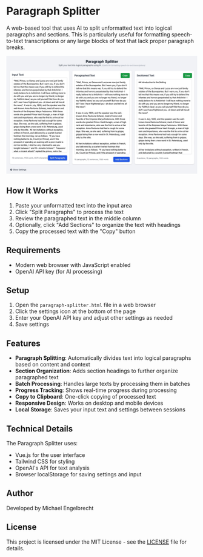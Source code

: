 # Paragraph Splitter

A web-based tool that uses AI to split unformatted text into logical paragraphs and sections. This is particularly useful for formatting speech-to-text transcriptions or any large blocks of text that lack proper paragraph breaks.

![Paragraph Splitter Screenshot](screenshot.png)

## How It Works

1. Paste your unformatted text into the input area
2. Click "Split Paragraphs" to process the text
3. Review the paragraphed text in the middle column
4. Optionally, click "Add Sections" to organize the text with headings
5. Copy the processed text with the "Copy" button

## Requirements

- Modern web browser with JavaScript enabled
- OpenAI API key (for AI processing)

## Setup

1. Open the `paragraph-splitter.html` file in a web browser
2. Click the settings icon at the bottom of the page
3. Enter your OpenAI API key and adjust other settings as needed
4. Save settings

## Features

- **Paragraph Splitting**: Automatically divides text into logical paragraphs based on content and context
- **Section Organization**: Adds section headings to further organize paragraphed text
- **Batch Processing**: Handles large texts by processing them in batches
- **Progress Tracking**: Shows real-time progress during processing
- **Copy to Clipboard**: One-click copying of processed text
- **Responsive Design**: Works on desktop and mobile devices
- **Local Storage**: Saves your input text and settings between sessions

## Technical Details

The Paragraph Splitter uses:
- Vue.js for the user interface
- Tailwind CSS for styling
- OpenAI's API for text analysis
- Browser localStorage for saving settings and input

## Author

Developed by Michael Engelbrecht

## License

This project is licensed under the MIT License - see the [LICENSE](LICENSE) file for details.
